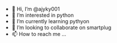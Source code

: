 - 👋 Hi, I’m @ajyky001
- 👀 I’m interested in python
- 🌱 I’m currently learning pythyon
- 💞️ I’m looking to collaborate on smartplug
- 📫 How to reach me ...

<!---
ajyky001/ajyky001 is a ✨ special ✨ repository because its `README.md` (this file) appears on your GitHub profile.
You can click the Preview link to take a look at your changes.
--->

